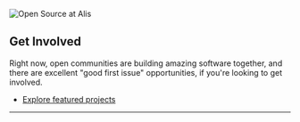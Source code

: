 ![Open Source at Alis](https://i.postimg.cc/m2J90JTY/Empower-innovation.png) 

## Get Involved

Right now, open communities are building amazing software together, and there are excellent "good first issue" opportunities, if you're looking to get involved.

* [Explore featured projects](https://opensource.microsoft.com/projects/)


----

